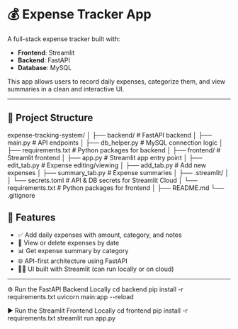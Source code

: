 # 💰 Expense Tracker App

A full-stack expense tracker built with:

- **Frontend**: Streamlit
- **Backend**: FastAPI
- **Database**: MySQL

This app allows users to record daily expenses, categorize them, and view summaries in a clean and interactive UI.

---

## 📂 Project Structure

expense-tracking-system/
│
├── backend/ # FastAPI backend
│ ├── main.py # API endpoints
│ ├── db_helper.py # MySQL connection logic
│ ├── requirements.txt # Python packages for backend
│
├── frontend/ # Streamlit frontend
│ ├── app.py # Streamlit app entry point
│ ├── edit_tab.py # Expense editing/viewing
│ ├── add_tab.py # Add new expenses
│ ├── summary_tab.py # Expense summaries
│ ├── .streamlit/
│ │ └── secrets.toml # API & DB secrets for Streamlit Cloud
│ └── requirements.txt # Python packages for frontend
│
├── README.md
└── .gitignore

## 🚀 Features

- ✅ Add daily expenses with amount, category, and notes
- 📅 View or delete expenses by date
- 📊 Get expense summary by category
- 🌐 API-first architecture using FastAPI
- 🧑‍💻 UI built with Streamlit (can run locally or on cloud)

---
⚙️ Run the FastAPI Backend Locally
cd backend
pip install -r requirements.txt
uvicorn main:app --reload

▶️ Run the Streamlit Frontend Locally
cd frontend
pip install -r requirements.txt
streamlit run app.py
